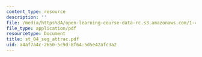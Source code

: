 ```yaml
---
content_type: resource
description: ''
file: /media/https%3A/open-learning-course-data-rc.s3.amazonaws.com/1-46-strategic-management-in-the-design-and-construction-value-chain-fall-2003/a4af7a4c26505c9d8f645d5e42afc3a2_st_04_seg_attrac.pdf
file_type: application/pdf
resourcetype: Document
title: st_04_seg_attrac.pdf
uid: a4af7a4c-2650-5c9d-8f64-5d5e42afc3a2
---
```

